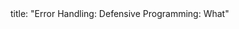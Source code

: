 <frontmatter>
title: "Error Handling: Defensive Programming: What"
</frontmatter>

<include src="unit-inPage-asFlat.md" boilerplate />
